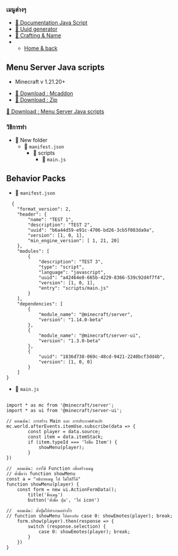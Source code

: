 ### เมนูต่างๆ
* [ 📰 Documentation Java Script](https://learn.microsoft.com/en-us/minecraft/creator/?view=minecraft-bedrock-stable)
* [ 📁 Uuid generator ](https://www.uuidgenerator.net/)
* [ 🛒 Crafting & Name ](https://crafting.thedestruc7i0n.ca/)
*
    * [ Home & back ](https://github.com/SolightzZ/Minecraft-Bedrock)

## Menu Server Java scripts 
- Minecraft v 1.21.20+

* [ 📍 Download : Mcaddon ](https://github.com/SolightzZ/Minecraft-Bedrock/releases/download/JS/Java.Scripts.mcaddon)
* [ 📍 Download : Zip ](https://github.com/SolightzZ/Minecraft-Bedrock/releases/download/JS/Java.Scripts.zip)

<a href="" download="FILENAME">📍 Download : Menu Server Java scripts</a>

### วิธีการทำ
- 📂 New folder
    * 📄 `manifest.json`
        * 📂 scripts
            * 📄 `main.js`


## Behavior Packs
* 📄 `manifest.json`
```
  {
    "format_version": 2,
    "header": {
        "name": "TEST 1",
        "description": "TEST 2",
        "uuid": "b6a44d59-e91c-4706-bd26-3cb5f083da9a",
        "version": [1, 0, 1],
        "min_engine_version": [ 1, 21, 20]
    },
	"modules": [
        {
            "description": "TEST 3",
            "type": "script",
            "language": "javascript",
            "uuid": "a42464e8-665b-4229-8366-539c92d4f7f4",
            "version": [1, 0, 1],
            "entry": "scripts/main.js"
        }
    ],
	"dependencies": [
		{
			"module_name": "@minecraft/server",
			"version": "1.14.0-beta"
		},
		{
			"module_name": "@minecraft/server-ui",
			"version": "1.3.0-beta"
		},
        {
			"uuid": "1836d738-069c-48cd-9421-2240bcf3dd4b",
			"version": [1, 0, 0]
		}
    ]
}
```

* 📄 `main.js`

```

import * as mc from '@minecraft/server';
import * as ui from '@minecraft/server-ui';

// คอมเม้น: การสร้าง Main และ การประกาศตัวแปร
mc.world.afterEvents.itemUse.subscribe(data => {
        const player = data.source;
        const item = data.itemStack;
        if (item.typeId === 'ใส่ชื่อ Item') {
            showMenu(player);
        }
})

//  คอมเม้น: การใช้ Function เพื่อสร้างเมนู 
// ตั้งชื่อว่า function showMenu
const a = "อธิบายเมนู ใส่ ไม่ใส่ก็ได้"
function showMenu(player) {
    const form = new ui.ActionFormData();
        title('ชื่อเมนู')
        button('ตั้งชื่อ ปุ่ม', 'ใส่ icon')

//  คอมเม้น: ตั้งปุ่มให้ทำงานอย่างไร
// function showMenu ให้ตรงกับ case 0: showEmotes(player); break;
    form.show(player).then(response => {
        switch (response.selection) {
            case 0: showEmotes(player); break;
        }
    })
}


```
